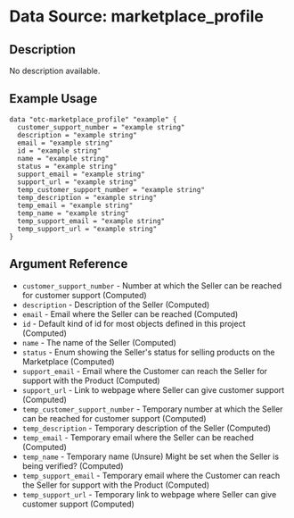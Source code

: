 # Data Source: marketplace_profile

## Description

No description available.

## Example Usage

```hcl
data "otc-marketplace_profile" "example" {
  customer_support_number = "example string"
  description = "example string"
  email = "example string"
  id = "example string"
  name = "example string"
  status = "example string"
  support_email = "example string"
  support_url = "example string"
  temp_customer_support_number = "example string"
  temp_description = "example string"
  temp_email = "example string"
  temp_name = "example string"
  temp_support_email = "example string"
  temp_support_url = "example string"
}
```

## Argument Reference

- `customer_support_number` - Number at which the Seller can be reached for customer support
  (Computed)
- `description` - Description of the Seller
  (Computed)
- `email` - Email where the Seller can be reached
  (Computed)
- `id` - Default kind of id for most objects defined in this project
  (Computed)
- `name` - The name of the Seller
  (Computed)
- `status` - Enum showing the Seller's status for selling products on the Marketplace
  (Computed)
- `support_email` - Email where the Customer can reach the Seller for support with the Product
  (Computed)
- `support_url` - Link to webpage where Seller can give customer support
  (Computed)
- `temp_customer_support_number` - Temporary number at which the Seller can be reached for customer support
  (Computed)
- `temp_description` - Temporary description of the Seller
  (Computed)
- `temp_email` - Temporary email where the Seller can be reached
  (Computed)
- `temp_name` - Temporary name (Unsure) Might be set when the Seller is being verified?
  (Computed)
- `temp_support_email` - Temporary email where the Customer can reach the Seller for support with the Product
  (Computed)
- `temp_support_url` - Temporary link to webpage where Seller can give customer support
  (Computed)
